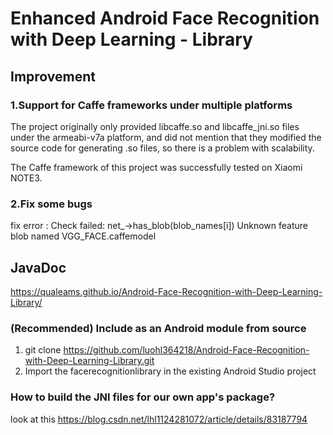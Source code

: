 # Enhanced Android Face Recognition with Deep Learning - Library
## Improvement
### 1.Support for Caffe frameworks under multiple platforms
The project originally only provided libcaffe.so and libcaffe_jni.so files under the armeabi-v7a platform, and did not mention that they modified the source code for generating .so files, so there is a problem with scalability.

The Caffe framework of this project was successfully tested on Xiaomi NOTE3.
### 2.Fix some bugs
fix error : Check failed: net_->has_blob(blob_names[i]) Unknown feature blob named VGG_FACE.caffemodel

## JavaDoc
https://qualeams.github.io/Android-Face-Recognition-with-Deep-Learning-Library/

### (Recommended) Include as an Android module from source
1. git clone https://github.com/luohl364218/Android-Face-Recognition-with-Deep-Learning-Library.git
2. Import the facerecognitionlibrary in the existing Android Studio project

### How to build the JNI files for our own app's package?
look at this https://blog.csdn.net/lhl1124281072/article/details/83187794
